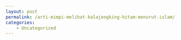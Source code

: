 ```yaml
---
layout: post
permalink: /arti-mimpi-melihat-kalajengking-hitam-menurut-islam/
categories:
    - Uncategorized
---
```


